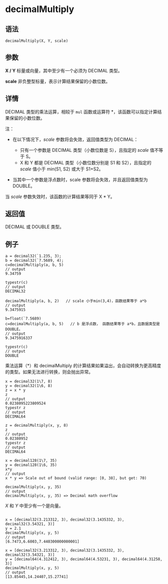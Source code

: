 # decimalMultiply

## 语法

`decimalMultiply(X, Y, scale)`

## 参数

**X / Y** 标量或向量，其中至少有一个必须为 DECIMAL 类型。

**scale** 非负整型标量，表示计算结果保留的小数位数。

## 详情

DECIMAL 类型的乘法运算，相较于 `mul` 函数或运算符
\*，该函数可以指定计算结果保留的小数位数。

注：

* 在以下情况下，*scale* 参数将会失效，返回值类型为 DECIMAL：

  + 只有一个参数是 DECIMAL 类型（小数位数是 S），且指定的
    *scale* 值不等于 S。
  + X 和 Y 都是 DECIMAL 类型（小数位数分别是 S1 和 S2），且指定的
    *scale* 值小于 min(S1, S2) 或大于 S1+S2。
* 当其中一个参数是浮点数时，scale 参数将会失效，并且返回值类型为 DOUBLE。

当 *scale* 参数失效时，该函数的计算结果等同于 X \* Y。

## 返回值

DECIMAL 或 DOUBLE 类型。

## 例子

```
a = decimal32(`1.235, 3);
b = decimal32(`7.5689, 4);
c=decimalMultiply(a, b, 5)
// output
9.34759

typestr(c)
// output
DECIMAL32

decimalMultiply(a, b, 2)   // scale 小于min(3,4)，函数结果等于 a*b
// output
9.3475915

b=float(`7.5689)
c=decimalMultiply(a, b, 5)   // b 是浮点数， 函数结果等于 a*b，且数据类型是 DOUBLE。
// output
9.3475916337

typestr(c)
// output
DOUBLE
```

乘法运算（\*）和 decimalMultiply 的计算结果如果溢出，会自动转换为更高精度的类型。如果无法进行转换，则会抛出异常。

```
x = decimal32(1\7, 8)
y = decimal32(1\6, 8)
z = x * y
z
// output
0.0238095223809524
typestr z
// output
DECIMAL64

z = decimalMultiply(x, y, 8)
z
// output
0.02380952
typestr z
// output
DECIMAL64

x = decimal128(1\7, 35)
y = decimal128(1\6, 35)
x*y
// output
x * y => Scale out of bound (valid range: [0, 38], but get: 70)

decimalMultiply(x, y, 35)
// output
decimalMultiply(x, y, 35) => Decimal math overflow
```

*X* 和 *Y* 中至少有一个是向量。

```

x = [decimal32(3.213312, 3), decimal32(3.1435332, 3), decimal32(3.54321, 3)]
y = 2.1
decimalMultiply(x, y, 5)
// output
[6.7473,6.6003,7.440300000000001]

x = [decimal32(3.213312, 3), decimal32(3.1435332, 3), decimal32(3.54321, 3)]
y = [decimal64(4.312412, 3), decimal64(4.53231, 3), decimal64(4.31258, 3)]
decimalMultiply(x, y, 5)
// output
[13.85445,14.24407,15.27741]
```

